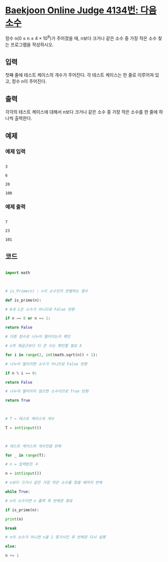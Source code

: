 # [Baekjoon Online Judge 4134번: 다음 소수](https://www.acmicpc.net/problem/4134)

정수 n(0 ≤ n ≤ $4\times10^9$)가 주어졌을 때, n보다 크거나 같은 소수 중 가장 작은 소수 찾는 프로그램을 작성하시오.

## 입력

  

첫째 줄에 테스트 케이스의 개수가 주어진다. 각 테스트 케이스는 한 줄로 이루어져 있고, 정수 n이 주어진다.

  

## 출력

  

각각의 테스트 케이스에 대해서 n보다 크거나 같은 소수 중 가장 작은 소수를 한 줄에 하나씩 출력한다.

  

## 예제

  

### 예제 입력

  

```

3

6

20

100

```

  

### 예제 출력

  

```

7

23

101

```

  

## 코드

```python

import math

  

# is_Prime(n) : n이 소수인지 판별하는 함수

def is_prime(n):

# 0과 1은 소수가 아니므로 False 반환

if n == 0 or n == 1:

return False

# 다른 정수로 나누어 떨어지는지 확인

# n의 제곱근보다 더 큰 수는 확인할 필요 X

for i in range(2, int(math.sqrt(n)) + 1):

# 나누어 떨어지면 소수가 아니므로 False 반환

if n % i == 0:

return False

# 나누어 떨어지지 않으면 소수이므로 True 반환

return True

  

# T = 테스트 케이스의 개수

T = int(input())

  

# 테스트 케이스의 개수만큼 반복

for _ in range(T):

# n = 입력받은 수

n = int(input())

# n보다 크거나 같은 가장 작은 소수를 찾을 때까지 반복

while True:

# n이 소수이면 n 출력 후 반복문 종료

if is_prime(n):

print(n)

break

# n이 소수가 아니면 n을 1 증가시킨 후 반복문 다시 실행

else:

n += 1

```